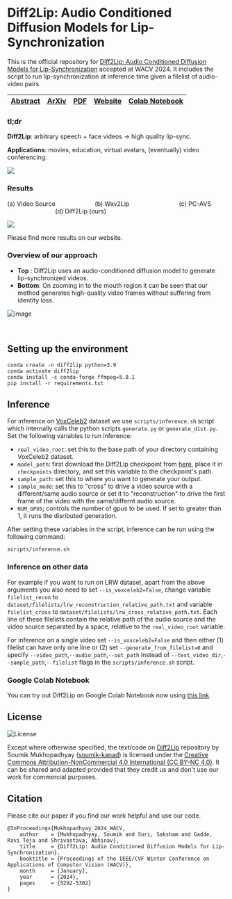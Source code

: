 # Diff2Lip: Audio Conditioned Diffusion Models for Lip-Synchronization
This is the official repository for [Diff2Lip: Audio Conditioned Diffusion Models for Lip-Synchronization](https://openaccess.thecvf.com/content/WACV2024/html/Mukhopadhyay_Diff2Lip_Audio_Conditioned_Diffusion_Models_for_Lip-Synchronization_WACV_2024_paper.html) accepted at WACV 2024. It includes the script to run lip-synchronization at inference time given a filelist of audio-video pairs. 

[Abstract](https://openaccess.thecvf.com/content/WACV2024/html/Mukhopadhyay_Diff2Lip_Audio_Conditioned_Diffusion_Models_for_Lip-Synchronization_WACV_2024_paper.html)|[ArXiv](https://arxiv.org/abs/2308.09716)|[PDF](https://arxiv.org/pdf/2308.09716.pdf)|[Website](https://soumik-kanad.github.io/diff2lip/)|[Colab Notebook](https://colab.research.google.com/drive/1YXGFXWclLZnBLe16_Cp5q8O9vyp7utCn?usp=sharing)|
|:-:|:-:|:-:|:-:|:-:|

### tl;dr
**Diff2Lip**: arbitrary speech + face videos → high quality lip-sync.

**Applications**: movies, education, virtual avatars, (eventually) video conferencing.

![](assets/website_gif_v2.gif)
<!-- https://soumik-kanad.github.io/diff2lip/static/website_videos/website_gif_v2.mp4 -->
<!-- <video id="teaser" autoplay muted loop playsinline height="100%" controls> <source src= "https://soumik-kanad.github.io/diff2lip/static/website_videos/website_gif_v2.mp4" type="video/mp4"></video> -->

### Results

(a) Video Source &nbsp;&nbsp;&nbsp;&nbsp;&nbsp;&nbsp;&nbsp;&nbsp;&nbsp;&nbsp;&nbsp;&nbsp;&nbsp;&nbsp;&nbsp;&nbsp;&nbsp;&nbsp;&nbsp;&nbsp;&nbsp;&nbsp;(b) Wav2Lip  &nbsp;&nbsp;&nbsp;&nbsp;&nbsp;&nbsp;&nbsp;&nbsp;&nbsp;&nbsp;&nbsp;&nbsp;&nbsp;&nbsp;&nbsp;&nbsp;&nbsp;&nbsp;&nbsp;&nbsp;&nbsp;&nbsp;&nbsp;&nbsp;&nbsp;&nbsp;&nbsp;&nbsp;(c) PC-AVS &nbsp;&nbsp;&nbsp;&nbsp;&nbsp;&nbsp;&nbsp;&nbsp;&nbsp;&nbsp;&nbsp;&nbsp;&nbsp;&nbsp;&nbsp;&nbsp;&nbsp;&nbsp;&nbsp;&nbsp;&nbsp;&nbsp;&nbsp;&nbsp;&nbsp;&nbsp;&nbsp;&nbsp;(d) Diff2Lip (ours)

![](assets/id02548.0pAkJZmlFqc.00001_id04570.0YMGn6BI9rg.00001.gif)
<!-- https://soumik-kanad.github.io/diff2lip/static/website_videos/id02548.0pAkJZmlFqc.00001_id04570.0YMGn6BI9rg.00001.mp4 -->

<!-- <video id="teaser" autoplay muted loop playsinline height="100%">
<source src="https://soumik-kanad.github.io/diff2lip/static/website_videos/id02548.0pAkJZmlFqc.00001_id04570.0YMGn6BI9rg.00001.mp4" type="video/mp4">
</video> -->

Please find more results on our website.

### Overview of our approach 
- **Top** : Diff2Lip uses an audio-conditioned diffusion model to generate lip-synchronized videos.
- **Bottom**: On zooming in to the mouth region it can be seen that our method generates high-quality video frames without suffering from identity loss. 

![image](
https://soumik-kanad.github.io/diff2lip/static/images/Diff2Lip-Teaserv5.png)






<br>

## Setting up the environment
```
conda create -n diff2lip python=3.9
conda activate diff2lip
conda install -c conda-forge ffmpeg=5.0.1
pip install -r requirements.txt
```

## Inference
For inference on [VoxCeleb2](https://www.robots.ox.ac.uk/~vgg/data/voxceleb/vox2.html) dataset we use `scripts/inference.sh` script which internally calls the python scripts `generate.py` or `generate_dist.py`. Set the following variables to run inference: 

- `real_video_root`: set this to the base path of your directory containing VoxCeleb2 dataset.
- `model_path`: first download the Diff2Lip checkpoint from [here](https://drive.google.com/drive/folders/1UMiHAhVf5M_CKzjVQFC5jkz-IXAAnFo5?usp=drive_link), place it in `checkpoints` directory, and set this variable to the checkpoint's path.
- `sample_path`: set this to where you want to generate your output.
- `sample_mode`: set this to "cross" to drive a video source with a different/same audio source  or set it to "reconstruction" to drive the first frame of the video with the same/differnt audio source. 
- `NUM_GPUS`; controls the number of gpus to be used. If set to greater than 1, it runs the disributed generation.

After setting these variables in the script, inference can be run using the following command:
```
scripts/inference.sh
```

### Inference on other data
For example if you want to run on LRW dataset, apart from the above arguments you also need to set `--is_voxceleb2=False`, change variable `filelist_recon` to `dataset/filelists/lrw_reconstruction_relative_path.txt` and variable `filelist_cross` to `dataset/filelists/lrw_cross_relative_path.txt`. Each line of these filelists contain the relative path of the audio source and the video source separated by a space, relative to the `real_video_root` variable. 

For inference on a single video set `--is_voxceleb2=False` and then either (1) filelist can have only one line or (2) set `--generate_from_filelist=0` and specify `--video_path`,`--audio_path`,`--out_path` instead of `--test_video_dir`,`--sample_path`,`--filelist` flags in the `scripts/inference.sh` script.

### Google Colab Notebook
You can try out Diff2Lip on Google Colab Notebook now using [this link](https://colab.research.google.com/drive/1YXGFXWclLZnBLe16_Cp5q8O9vyp7utCn?usp=sharing).




## License
![License](https://img.shields.io/static/v1?label=license&message=CC-BY-NC-4.0&color=green)

  Except where otherwise specified, the text/code on <a href="https://github.com/soumik-kanad/diff2lip">Diff2Lip</a> repository by Soumik Mukhopadhyay ([soumik-kanad](https://github.com/soumik-kanad/)) is licensed under the <a href="https://creativecommons.org/licenses/by-nc/4.0/">Creative Commons Attribution-NonCommercial 4.0 International (CC BY-NC 4.0)</a>. It can be shared and adapted provided that they credit us and don't use our work for commercial purposes.



## Citation

Please cite our paper if you find our work helpful and use our code.

```
@InProceedings{Mukhopadhyay_2024_WACV,
    author    = {Mukhopadhyay, Soumik and Suri, Saksham and Gadde, Ravi Teja and Shrivastava, Abhinav},
    title     = {Diff2Lip: Audio Conditioned Diffusion Models for Lip-Synchronization},
    booktitle = {Proceedings of the IEEE/CVF Winter Conference on Applications of Computer Vision (WACV)},
    month     = {January},
    year      = {2024},
    pages     = {5292-5302}
}
```
